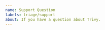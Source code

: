 ```yaml
---
name: Support Question
labels: triage/support
about: If you have a question about Trivy.
---
```


<!--
If you have a trouble, feel free to ask.
Make sure you're not asking duplicate question by searching on the issues lists.
-->